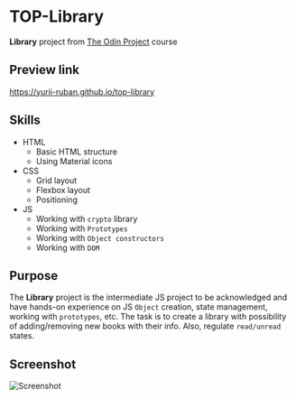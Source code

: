 # TOP-Library
**Library** project from [The Odin Project](https://www.theodinproject.com/about) course

## Preview link
https://yurii-ruban.github.io/top-library

## Skills
 - HTML
    * Basic HTML structure
    * Using Material icons
 - CSS
    * Grid layout
    * Flexbox layout
    * Positioning
 - JS
    * Working with `crypto` library
    * Working with `Prototypes`
    * Working with `Object constructors`
    * Working with `DOM`

## Purpose
The **Library** project is the intermediate JS project to be acknowledged and have hands-on experience on JS `Object` creation, state management, working with `prototypes`, etc.
The task is to create a library with possibility of adding/removing new books with their info. Also, regulate `read/unread` states.

## Screenshot
![Screenshot]()
